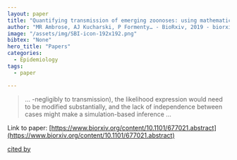 ```yaml
---
layout: paper
title: "Quantifying transmission of emerging zoonoses: using mathematical models to maximize the value of surveillance data"
author: "MR Ambrose, AJ Kucharski, P Formenty… - BioRxiv, 2019 - biorxiv.org"
image: "/assets/img/SBI-icon-192x192.png"
bibtex: "None"
hero_title: "Papers"
categories:
  - Epidemiology
tags:
  - paper

---
```

>… -negligibly to transmission), the likelihood expression would need to be modified substantially, and the lack of independence between cases might make a simulation-based inference …

Link to paper: [https://www.biorxiv.org/content/10.1101/677021.abstract](https://www.biorxiv.org/content/10.1101/677021.abstract)

[cited by](https://scholar.google.com/scholar?cites=9360212987984638246&as_sdt=2005&sciodt=0,5&hl=en&num=20)
